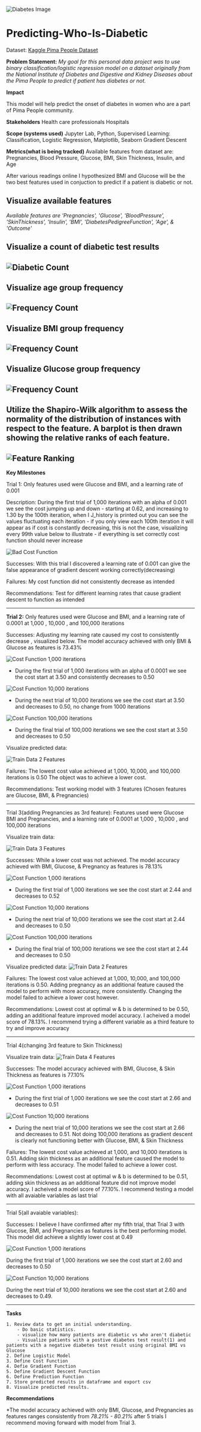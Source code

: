 ![Diabetes Image](assets/images/diabetes-stock-image.png)

# Predicting-Who-Is-Diabetic
Dataset: [Kaggle Pima People Dataset](https://www.kaggle.com/datasets/uciml/pima-indians-diabetes-database)

**Problem Statement:** 
*My goal for this personal data project was to use binary classification/logistic regression model on a dataset originally from the National Institute of Diabetes and Digestive and Kidney Diseases about the Pima People to predict if patient has diabetes or not.*

**Impact**

This model will help predict the onset of diabetes in women who are a part of Pima People community.

**Stakeholders**
Health care professionals
Hospitals

**Scope (systems used)**
Jupyter Lab, Python, Supervised Learning: Classification, Logistic Regression, Matplotlib, Seaborn Gradient Descent

**Metrics(what is being tracked)**
Available features from dataset are: Pregnancies, Blood Pressure, Glucose, BMI, Skin Thickness, Insulin, and Age

After various readings online I hypothesized BMI and Glucose will be the two best features used in conjuction to predict if a patient is diabetic or not.

**Visualize available features**
---
*Available features are 'Pregnancies', 'Glucose', 'BloodPressure', 'SkinThickness', 'Insulin',
       'BMI', 'DiabetesPedigreeFunction', 'Age', & 'Outcome'*
       
Visualize a count of diabetic test results
---
![Diabetic Count](assets/screenshots/only_bmi_and_glucose/who-is-diabetic-countplot.png)
---

Visualize age group frequency
---
![Frequency Count](assets/screenshots/only_bmi_and_glucose/age-frequency.png)
---

Visualize BMI group frequency
---
![Frequency Count](assets/screenshots/only_bmi_and_glucose/BMI-frequency.png)
---

Visualize Glucose group frequency
---
![Frequency Count](assets/screenshots/only_bmi_and_glucose/Glucose-frequency.png)
---

Utilize the Shapiro-Wilk algorithm to assess the normality of the distribution of instances with respect to the feature. A barplot is then drawn showing the relative ranks of each feature.
---
![Feature Ranking](assets/screenshots/only_bmi_and_glucose/feature-ranking.png)
---

**Key Milestones**

Trial 1: Only features used were Glucose and BMI, and a learning rate of 0.001

Description: During the first trial of 1,000 iterations with an alpha of 0.001 we see the cost jumping up and down
    - starting at 0.62, and increasing to 1.30 by the 100th iteration, when I J_history is printed out you can see the values fluctuating each iteration
    - if you only view each 100th iteration it will appear as if cost is constantly decreasing, this is not the case, visualizing every 99th value below to illustrate
    - if everything is set correctly cost function should never increase
    
![Bad Cost Function](assets/screenshots/only_bmi_and_glucose/badcost1000iterations.png)

Successes: With this trial I discovered a learning rate of 0.001 can give the false appearance of gradient descent working correctly(decreasing)

Failures: My cost function did not consistently decrease as intended 

Recommendations: Test for different learning rates that cause gradient descent to function as intended

- - - - - - - - - - - - - - -  

**Trial 2:** Only features used were Glucose and BMI, and a learning rate of 0.0001 at 1,000 , 10,000 , and 100,000 iterations

Successes: Adjusting my learning rate caused my cost to consistently decrease , visualized below. The model accuracy achieved with only BMI & Glucose as features is 73.43%

![Cost Function 1,000 iterations](assets/screenshots/only_bmi_and_glucose/cost1000iterations.png)
- During the first trial of 1,000 iterations with an alpha of 0.0001 we see the cost start at 3.50 and consistently decreases to 0.50

![Cost Function 10,000 iterations](assets/screenshots/only_bmi_and_glucose/cost10000iterations.png)
- During the next trial of 10,000 iterations we see the cost start at 3.50 and decreases to 0.50, no change from 1000 iterations

![Cost Function 100,000 iterations](assets/screenshots/only_bmi_and_glucose/cost100000iterations.png)
- During the final trial of 100,000 iterations we see the cost start at 3.50 and decreases to 0.50

Visualize predicted data:

![Train Data 2 Features](assets/screenshots/only_bmi_and_glucose/visualizations/predictglucoseVSbmi.png)


Failures: The lowest cost value achieved at 1,000, 10,000, and 100,000 iterations is 0.50 The object was to achieve a lower cost.

Recommendations: Test working model with 3 features (Chosen features are Glucose, BMI, & Pregnancies)


- - - - - - - - - - - - - - -  

Trial 3(adding Pregnancies as 3rd feature): Features used were Glucose BMI and Pregnancies, and a learning rate of 0.0001 at 1,000 , 10,000 , and 100,000 iterations

Visualize train data:

![Train Data 3 Features](assets/screenshots/bmi_glucose_pregnancies/visualizations/glucoseBmiPreg.png)

Successes: While a lower cost was not achieved. The model accuracy achieved with BMI, Glucose, & Pregnancy as features is 78.13%

![Cost Function 1,000 iterations](assets/screenshots/bmi_glucose_pregnancies/visualizations/3featuresCost1000Iterations.png)

- During the first trial of 1,000 iterations we see the cost start at 2.44 and decreases to 0.52

![Cost Function 10,000 iterations](assets/screenshots/bmi_glucose_pregnancies/visualizations/3featuresCost10000Iterations.png)

- During the next trial of 10,000 iterations we see the cost start at 2.44 and decreases to 0.50

![Cost Function 100,000 iterations](assets/screenshots/bmi_glucose_pregnancies/visualizations/3featuresCost100000Iterations.png)

- During the final trial of 100,000 iterations we see the cost start at 2.44 and decreases to 0.50

Visualize predicted data:
![Train Data 2 Features](assets/screenshots/bmi_glucose_pregnancies/visualizations/predictGlucoseBmiPreg.png)


Failures: The lowest cost value achieved at 1,000, 10,000, and 100,000 iterations is 0.50. Adding pregnancy as an additional feature caused the model to perform with more accuracy, more consistently. Changing the model failed to achieve a lower cost however.

Recommendations: Lowest cost at optimal w & b is determined to be 0.50, adding an additional feature improved model accuracy. I acheived a model score of 78.13%. I recommend trying a different variable as a third feature to try and improve accuracy

- - - - - - - - - - - - - - -  
Trial 4(changing 3rd feature to Skin Thickness)

Visualize train data:
![Train Data 4 Features](assets/screenshots/bmi_glucose_skinthickness/visualizations/glucoseBmiSkin.png)

Successes: The model accuracy achieved with BMI, Glucose, & Skin Thickness as features is 77.10%

![Cost Function 1,000 iterations](assets/screenshots/bmi_glucose_skinthickness/visualizations/3featSkinCost1000Iterations.png)

- During the first trial of 1,000 iterations we see the cost start at 2.66 and decreases to 0.51

![Cost Function 10,000 iterations](assets/screenshots/bmi_glucose_skinthickness/visualizations/3featSkinCost1000Iterations.png)

- During the next trial of 10,000 iterations we see the cost start at 2.66 and decreases to 0.51. Not doing 100,000 iterations as gradient descent is clearly not functioning better with Glucose, BMI, & Skin Thickness

Failures: The lowest cost value achieved at 1,000, and 10,000 iterations is 0.51. Adding skin thickness as an additional feature caused the model to perform with less accuracy. The model failed to achieve a lower cost.

Recommendations: Lowest cost at optimal w & b is determined to be 0.51, adding skin thickness as an additional feature did not improve model accuracy. I acheived a model score of 77.10%. I recommend testing a model with all avaiable variables as last trial

- - - - - - - - - - - - - - -  
Trial 5(all avaiable variables):

Successes: I believe I have confirmed after my fifth trial, that Trial 3 with Glucose, BMI, and Pregnancies as features is the best performing model. This model did achieve a slightly lower cost at 0.49

![Cost Function 1,000 iterations](assets/screenshots/all_features/visualizations/allfeatCost1000Iterations.png)

During the first trial of 1,000 iterations we see the cost start at 2.60 and decreases to 0.50

![Cost Function 10,000 iterations](assets/screenshots/all_features/visualizations/allfeatCost10000Iterations.png)

During the next trial of 10,000 iterations we see the cost start at 2.60 and decreases to 0.49.

- - - - - - - - - - - - - - - 





**Tasks**

    1. Review data to get an initial understanding.
        - Do basic statistics.
        - visualize how many patients are diabetic vs who aren't diabetic 
        - Visualize patients with a postive diabetes test result(1) and patients with a negative diabetes test result using original BMI vs Glucose
    2. Define Logistic Model
    3. Define Cost Function
    4. Defie Gradient Function
    5. Define Gradient Descent Function
    6. Define Prediction Function
    7. Store predicted results in dataframe and export csv
    8. Visualize predicted results.
    
    
**Recommendations**


*The model accuracy achieved with only BMI, Glucose, and Pregnancies as features ranges consistently from *78.21% - 80.21%* after 5 trials I recommend moving forward with model from Trial 3. 


